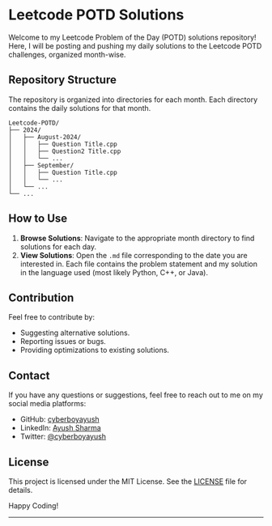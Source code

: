 # Leetcode POTD Solutions

Welcome to my Leetcode Problem of the Day (POTD) solutions repository! Here, I will be posting and pushing my daily solutions to the Leetcode POTD challenges, organized month-wise.

## Repository Structure

The repository is organized into directories for each month. Each directory contains the daily solutions for that month.

```
Leetcode-POTD/
├── 2024/
│   ├── August-2024/
│   │   ├── Question Title.cpp
│   │   ├── Question2 Title.cpp
│   │   └── ...
│   ├── September/
│   │   ├── Question Title.cpp
│   │   └── ...
│   └── ...
└── ...
```

## How to Use

1. **Browse Solutions**: Navigate to the appropriate month directory to find solutions for each day.
2. **View Solutions**: Open the `.md` file corresponding to the date you are interested in. Each file contains the problem statement and my solution in the language used (most likely Python, C++, or Java).

## Contribution

Feel free to contribute by:
- Suggesting alternative solutions.
- Reporting issues or bugs.
- Providing optimizations to existing solutions.

## Contact

If you have any questions or suggestions, feel free to reach out to me on my social media platforms:

- GitHub: [cyberboyayush](https://github.com/CyberBoyAyush)
- LinkedIn: [Ayush Sharma](https://www.linkedin.com/in/cyberboyayush)
- Twitter: [@cyberboyayush](https://twitter.com/cyberboyayush)

## License

This project is licensed under the MIT License. See the [LICENSE](LICENSE) file for details.

Happy Coding!

---